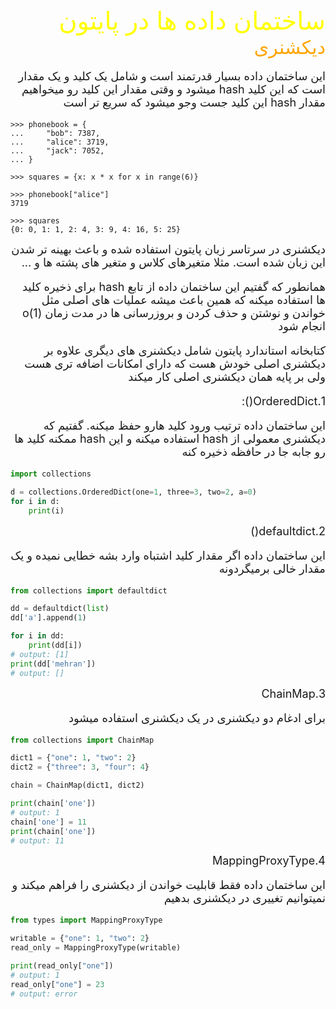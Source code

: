 <div dir="rtl" style="font-size:40px; color:yellow">
ساختمان داده ها در پایتون
</div>

<div dir="rtl" style="font-size:30px; color:orange">
دیکشنری
</div>

<div dir="rtl" style="font-size:18px">

این ساختمان داده بسیار قدرتمند است و شامل یک کلید و یک مقدار است که این کلید hash میشود و وقتی مقدار این کلید رو
میخواهیم مقدار hash این کلید جست وجو میشود که سریع تر است
</div>

```commandline
>>> phonebook = {
...     "bob": 7387,
...     "alice": 3719,
...     "jack": 7052,
... }

>>> squares = {x: x * x for x in range(6)}

>>> phonebook["alice"]
3719

>>> squares
{0: 0, 1: 1, 2: 4, 3: 9, 4: 16, 5: 25}
```

<div dir="rtl" style="font-size:18px">
دیکشنری در سرتاسر زبان پایتون استفاده شده و باعث بهینه تر شدن این زبان شده است. مثلا متغیرهای کلاس و متغیر های پشته ها و ...

همانطور که گفتیم این ساختمان داده از تابع hash برای ذخیره کلید ها استفاده میکنه که همین باعث میشه عملیات های اصلی مثل
خواندن و نوشتن و حذف کردن و بروزرسانی ها در مدت زمان (1)o انجام شود

کتابخانه استاندارد پایتون شامل دیکشنری های دیگری علاوه بر دیکشنری اصلی خودش هست که دارای امکانات اضافه تری هست ولی بر
پایه همان دیکشنری اصلی کار میکند

1.OrderedDict():

این ساختمان داده ترتیب ورود کلید هارو حفظ میکنه. گفتیم که دیکشنری معمولی از hash استفاده میکنه و این hash ممکنه کلید ها
رو جابه جا در حافظه ذخیره کنه
</div>

```python
import collections

d = collections.OrderedDict(one=1, three=3, two=2, a=0)
for i in d:
    print(i)

```

<div dir="rtl" style="font-size:18px">
2.defaultdict()

این ساختمان داده اگر مقدار کلید اشتباه وارد بشه خطایی نمیده و یک مقدار خالی برمیگردونه
</div>

```python
from collections import defaultdict

dd = defaultdict(list)
dd['a'].append(1)

for i in dd:
    print(dd[i])
# output: [1]
print(dd['mehran'])
# output: []
```

<div dir="rtl" style="font-size:18px">
3.ChainMap

برای ادغام دو دیکشنری در یک دیکشنری استفاده میشود
</div>

```python
from collections import ChainMap

dict1 = {"one": 1, "two": 2}
dict2 = {"three": 3, "four": 4}

chain = ChainMap(dict1, dict2)

print(chain['one'])
# output: 1
chain['one'] = 11
print(chain['one'])
# output: 11
```

<div dir="rtl" style="font-size:18px">
4.MappingProxyType

این ساختمان داده فقط قابلیت خواندن از دیکشنری را فراهم میکند و نمیتوانیم تغییری در دیکشنری بدهیم
</div>

```python
from types import MappingProxyType

writable = {"one": 1, "two": 2}
read_only = MappingProxyType(writable)

print(read_only["one"])
# output: 1
read_only["one"] = 23
# output: error
```

